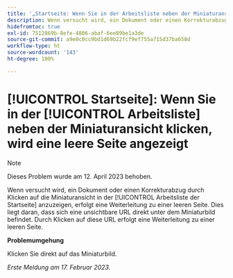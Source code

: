 ```yaml
---
title: '„Startseite: Wenn Sie in der Arbeitsliste neben der Miniaturansicht klicken, wird eine leere Seite angezeigt“'
description: Wenn versucht wird, ein Dokument oder einen Korrekturabzug durch Klicken auf die Miniaturansicht in der Arbeitsliste der Startseite anzuzeigen, erfolgt eine Weiterleitung zu einer leeren Seite. Dies liegt daran, dass sich eine unsichtbare URL direkt unter dem Miniaturbild befindet. Durch Klicken auf diese URL erfolgt eine Weiterleitung zu einer leeren Seite.
hidefromtoc: true
exl-id: 7512869b-8efe-4806-abaf-6ee89be1a3de
source-git-commit: a9e0c0cc9bd1d69b22fcf9ef755a715d37ba658d
workflow-type: ht
source-wordcount: '143'
ht-degree: 100%

---
```


# [!UICONTROL Startseite]: Wenn Sie in der [!UICONTROL Arbeitsliste] neben der Miniaturansicht klicken, wird eine leere Seite angezeigt

>[!NOTE]
>
>Dieses Problem wurde am 12. April 2023 behoben.

Wenn versucht wird, ein Dokument oder einen Korrekturabzug durch Klicken auf die Miniaturansicht in der [!UICONTROL Arbeitsliste der Startseite] anzuzeigen, erfolgt eine Weiterleitung zu einer leeren Seite. Dies liegt daran, dass sich eine unsichtbare URL direkt unter dem Miniaturbild befindet. Durch Klicken auf diese URL erfolgt eine Weiterleitung zu einer leeren Seite.

**Problemumgehung**

Klicken Sie direkt auf das Miniaturbild.

_Erste Meldung am 17. Februar 2023._
